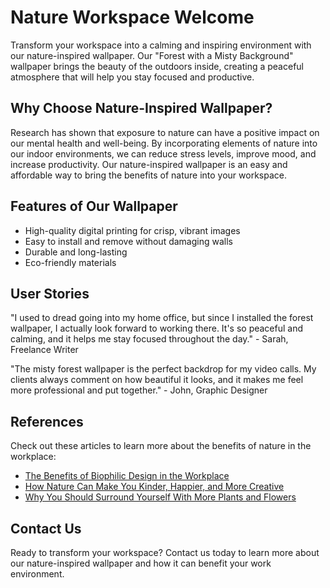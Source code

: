 <!--font:Lato-->

# Nature Workspace Welcome

Transform your workspace into a calming and inspiring environment with our nature-inspired wallpaper. Our "Forest with a Misty Background" wallpaper brings the beauty of the outdoors inside, creating a peaceful atmosphere that will help you stay focused and productive.

## Why Choose Nature-Inspired Wallpaper?

Research has shown that exposure to nature can have a positive impact on our mental health and well-being. By incorporating elements of nature into our indoor environments, we can reduce stress levels, improve mood, and increase productivity. Our nature-inspired wallpaper is an easy and affordable way to bring the benefits of nature into your workspace.

## Features of Our Wallpaper

- High-quality digital printing for crisp, vibrant images
- Easy to install and remove without damaging walls
- Durable and long-lasting
- Eco-friendly materials

## User Stories

"I used to dread going into my home office, but since I installed the forest wallpaper, I actually look forward to working there. It's so peaceful and calming, and it helps me stay focused throughout the day." - Sarah, Freelance Writer

"The misty forest wallpaper is the perfect backdrop for my video calls. My clients always comment on how beautiful it looks, and it makes me feel more professional and put together." - John, Graphic Designer

## References

Check out these articles to learn more about the benefits of nature in the workplace:

- [The Benefits of Biophilic Design in the Workplace](#)
- [How Nature Can Make You Kinder, Happier, and More Creative](#)
- [Why You Should Surround Yourself With More Plants and Flowers](#)

## Contact Us

Ready to transform your workspace? Contact us today to learn more about our nature-inspired wallpaper and how it can benefit your work environment.

<!--

Write me content for website with wallpaper which alt text is:

"A forest with a misty background"

The name/title of the page should not be 1:1 copy of the alt text but rather a real content of the website which is using this wallpaper.

- Use markdown format 
- Start with heading
- Heading should be short and concise
- The content should look like a real website 
- The website should not be about the wallpaper, wallpaper is just a related background
- Heading should be contain work "wallpaper" or "background"
- Include real sections like references, contact, user stories, etc. use things relevant to the page purpose.
- Feel free to use structure like headings, bullets, numbering, blockquotes, paragraphs, horizontal lines, etc.
- You can use formatting like bold or _italic_
- You can include UTF-8 emojis
- Links should be only #hash anchors (and you can refer to the document itself)
- Do not include images


---


# Welcome to our Nature-inspired Workspace

Transform your workspace into a calming and inspiring environment with our nature-inspired wallpaper. Our "Forest with a Misty Background" wallpaper brings the beauty of the outdoors inside, creating a peaceful atmosphere that will help you stay focused and productive.

## Why Choose Nature-Inspired Wallpaper?

Research has shown that exposure to nature can have a positive impact on our mental health and well-being. By incorporating elements of nature into our indoor environments, we can reduce stress levels, improve mood, and increase productivity. Our nature-inspired wallpaper is an easy and affordable way to bring the benefits of nature into your workspace.

## Features of Our Wallpaper

- High-quality digital printing for crisp, vibrant images
- Easy to install and remove without damaging walls
- Durable and long-lasting
- Eco-friendly materials

## User Stories

"I used to dread going into my home office, but since I installed the forest wallpaper, I actually look forward to working there. It's so peaceful and calming, and it helps me stay focused throughout the day." - Sarah, Freelance Writer

"The misty forest wallpaper is the perfect backdrop for my video calls. My clients always comment on how beautiful it looks, and it makes me feel more professional and put together." - John, Graphic Designer

## References

Check out these articles to learn more about the benefits of nature in the workplace:

- [The Benefits of Biophilic Design in the Workplace](#)
- [How Nature Can Make You Kinder, Happier, and More Creative](#)
- [Why You Should Surround Yourself With More Plants and Flowers](#)

## Contact Us

Ready to transform your workspace? Contact us today to learn more about our nature-inspired wallpaper and how it can benefit your work environment.


---


Write me a Google font which is best fitting for the website.

Pick from the list:
- Open Sans
- Poppins
- Montserrat
- Cinzel Decorative
- Dancing Script
- Inter
- Orbitron
- Roboto
- Creepster
- Playfair Display
- Lobster
- Lato
- Cormorant Garamond
- Exo 2
- Cabin
- Great Vibes
- Alegreya
- Cinzel
- Barlow Condensed
- Raleway
- IBM Plex Sans
- Futura


Write just the font name nothing else.


---


Lato

-->
